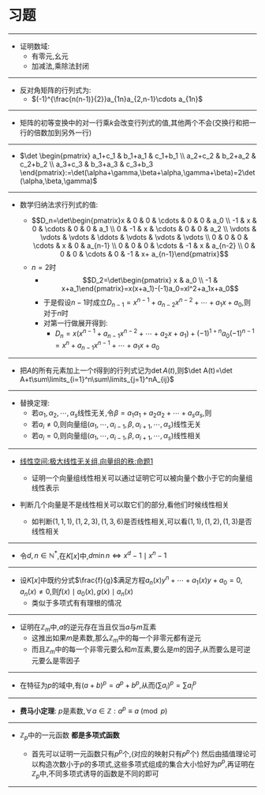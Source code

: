# 习题
---
- 证明数域:
  - 有零元,幺元
  - 加减法,乘除法封闭


---
- 反对角矩阵的行列式为:
  - $(-1)^{\frac{n(n-1)}{2}}a_{1n}a_{2,n-1}\cdots a_{1n}$


---
- 矩阵的初等变换中的对一行乘$k$会改变行列式的值,其他两个不会(交换行和把一行的倍数加到另外一行)


---
- $\det \begin{pmatrix}
  a_1+c_1 & b_1+a_1 &  c_1+b_1 \\
  a_2+c_2 & b_2+a_2 &  c_2+b_2 \\
  a_3+c_3 & b_3+a_3 &  c_3+b_3
\end{pmatrix}:=\det(\alpha+\gamma,\beta+\alpha,\gamma+\beta)=2\det(\alpha,\beta,\gamma)$


---
- 数学归纳法求行列式的值:

  - $$D_n=\det\begin{pmatrix}x & 0 & 0 & \cdots & 0 & 0 & a_0 \\ -1 & x & 0 & \cdots & 0 & 0 & a_1 \\ 0 & -1 & x & \cdots & 0 & 0 & a_2 \\ \vdots & \vdots & \vdots & \ddots & \vdots & \vdots & \vdots \\ 0 & 0 & 0 & \cdots & x & 0 & a_{n-1} \\ 0 & 0 & 0 & \cdots & -1 & x & a_{n-2} \\ 0 & 0 & 0 & \cdots & 0 & -1 & x+ a_{n-1}\end{pmatrix}$$
  - $n=2$时
    - $$D_2=\det\begin{pmatrix} x & a_0 \\ -1 & x+a_1\end{pmatrix}=x(x+a_1)-(-1)a_0=xl^2+a_1x+a_0$$
    - 于是假设$n-1$时成立$D_{n-1}=x^{n-1}+a_{n-2}x^{n-2}+\cdots+a_1x+a_0$,则对于$n$时
    - 对第一行做展开得到:
        - $D_n=x(x^{n-1}+a_{n-1}x^{n-2}+\cdots+a_2x+a_1)+(-1)^{1+n}a_0(-1)^{n-1}=x^n+a_{n-1}x^{n-1}+\cdots+a_1x+a_0$


---
- 把$A$的所有元素加上一个$t$得到的行列式记为$\det A(t)$,则$\det A(t)=\det A+t\sum\limits_{i=1}^n\sum\limits_{j=1}^nA_{ij}$


---
- 替换定理:
    - 若$\alpha_1,\alpha_2,\cdots,\alpha_s$线性无关,令$\beta = a_1\alpha_1+a_2\alpha_2+\cdots+a_s\alpha_s$,则
    - 若$a_i\neq 0$,则向量组$(\alpha_1,\cdots,\alpha_{i-1},\beta,\alpha_{i+1},\cdots,\alpha_s)$线性无关
    - 若$a_i=0$,则向量组$(\alpha_1,\cdots,\alpha_{i-1},\beta,\alpha_{i+1},\cdots,\alpha_s)$线性相关


---
- [线性空间:极大线性无关组,向量组的秩:命题1](./03-线性空间.md)
    - 证明一个向量组线性相关可以通过证明它可以被向量个数小于它的向量组线性表示 

- 判断几个向量是不是线性相关可以取它们的部分,看他们时候线性相关
    - 如判断$(1,1,1),(1,2,3),(1,3,6)$是否线性相关,可以看$(1,1),(1,2),(1,3)$是否线性相关


---
- 令$d,n\in\mathbb{N}^*$,在$K[x]$中,$d\min n \iff x^d-1\mid x^n-1$


---

- 设$K[x]$中既约分式$\frac{f}{g}$满足方程$a_n(x)y^n+\cdots+a_1(x)y+a_0=0,a_n(x)\neq 0$,则$f(x)\mid a_0(x),g(x)\mid a_n(x)$
    - 类似于多项式有有理根的情况

---

- 证明在$\mathbb{Z}_m$中,$a$的逆元存在当且仅当$a$与$m$互素
    - 这推出如果$m$是素数,那么$\mathbb{Z}_m$中的每一个非零元都有逆元
    - 而且$\mathbb{Z}_m$中的每一个非零元要么和$m$互素,要么是$m$的因子,从而要么是可逆元要么是零因子

---

- 在特征为$p$的域中,有$(a+b)^p=a^p+b^p$,从而$(\sum a_i)^p=\sum a_i^p$

---

- **费马小定理**: $p$是素数,$\forall a\in \mathbb{Z}:a^p\equiv a\pmod p$

---

- $\mathbb{Z}_p$中的一元函数 **都是多项式函数**

    - 首先可以证明一元函数只有$p^p$个,(对应的映射只有$p^p$个) 然后由插值理论可以构造次数小于$p$的多项式,这些多项式组成的集合大小恰好为$p^p$,再证明在$\mathbb{Z}_p$中,不同多项式诱导的函数是不同的即可

---





































